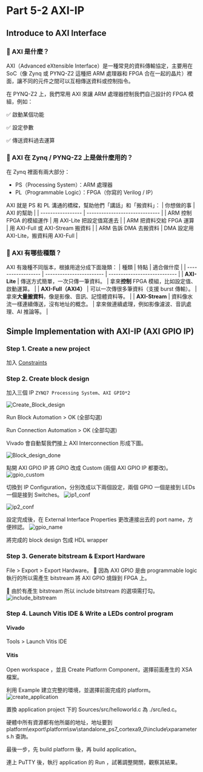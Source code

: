 # Part 5-2 AXI-IP

## Introduce to AXI Interface
### 🔷 AXI 是什麼？
AXI（Advanced eXtensible Interface）是一種常見的資料傳輸協定，主要用在 SoC（像 Zynq 或 PYNQ-Z2 這種把 ARM 處理器和 FPGA 合在一起的晶片）裡面，讓不同的元件之間可以互相傳送資料或控制指令。

在 PYNQ-Z2 上，我們常用 AXI 來讓 ARM 處理器控制我們自己設計的 FPGA 模組，例如：

✅ 啟動某個功能

✅ 設定參數

✅ 傳送資料過去運算

### 🔷 AXI 在 Zynq / PYNQ-Z2 上是做什麼用的？
在 Zynq 裡面有兩大部分：

- PS（Processing System）：ARM 處理器
- PL（Programmable Logic）：FPGA（你寫的 Verilog / IP）

AXI 就是 PS 和 PL 溝通的橋樑，幫助他們「講話」和「搬資料」：
| 你想做的事             | AXI 的幫助                        |
| ----------------- | ------------------------------ |
| ARM 控制 FPGA 的模組運作 | 用 AXI-Lite 把設定值寫進去             |
| ARM 把資料交給 FPGA 運算 | 用 AXI-Full 或 AXI-Stream 搬資料    |
| ARM 告訴 DMA 去搬資料   | DMA 設定用 AXI-Lite，搬資料用 AXI-Full |

### 🔷 AXI 有哪些種類？
AXI 有幾種不同版本，根據用途分成下面幾類：
| 種類                 | 特點                       | 適合做什麼                        |
| ------------------ | ------------------------ | ---------------------------- |
| **AXI-Lite**       | 傳送方式簡單，一次只傳一筆資料。         | 拿來**控制** FPGA 模組，比如設定值、啟動運算。 |
| **AXI-Full（AXI4）** | 可以一次傳很多筆資料（支援 burst 傳輸）。 | 拿來**大量搬資料**，像是影像、音訊、記憶體資料等。  |
| **AXI-Stream**     | 資料像水流一樣連續傳送，沒有地址的概念。     | 拿來做連續處理，例如影像濾波、音訊處理、AI 推論等。  |

## Simple Implementation with AXI-IP (AXI GPIO IP)
### Step 1. Create a new project
加入 [Constraints](./xdc/pynq-z2_v1.0.xdc)
### Step 2. Create block design
加入三個 IP ```ZYNQ7 Processing System```、```AXI GPIO*2```

![Create_Block_design](./images/create_block_design_24.jpg)

Run Block Automation > OK (全部勾選)

Run Connection Automation > OK (全部勾選)

Vivado 會自動幫我們接上 AXI Interconnection 形成下圖。

![Block_design_done](./images/block_design_done_24.jpg)

點開 AXI GPIO IP 將 GPIO 改成 Custom (兩個 AXI GPIO IP 都要改)。
![gpio_custom](./images/gpio_custom_24.jpg)

切換到 IP Configuration，分別改成以下兩個設定，兩個 GPIO 一個是接到 LEDs 一個是接到 Switches。
![ip1_conf](./images/ip1_conf_24.jpg)

![ip2_conf](./images/ip2_conf_24.jpg)

設定完成後，在 External Interface Properties 更改連接出去的 port name，方便辨認。
![gpio_name](./images/gpio_name_24.jpg)

將完成的 block design 包成 HDL wrapper

### Step 3. Generate bitstream & Export Hardware
File > Export > Export Hardware。
📌 因為 AXI GPIO 是由 programmable logic 執行的所以需產生 bitstream 將 AXI GPIO 燒錄到 FPGA 上。

📌 由於有產生 bitstream 所以 include bitstream 的選項需打勾。
![include_bitstream](./images/include_bitstream_24.jpg)

### Step 4. Launch Vitis IDE & Write a LEDs control program
#### Vivado
Tools > Launch Vitis IDE

#### Vitis
Open workspace ，並且 Create Platform Component，選擇前面產生的 XSA 檔案。

利用 Example 建立完整的環境，並選擇前面完成的 platform。
![create_application](./images/create_application_24.jpg)

置換 application project 下的 Sources/src/helloworld.c 為 ./src/led.c。

硬體中所有資源都有他所屬的地址，地址要到 platform\export\platform\sw\standalone_ps7_cortexa9_0\include\xparameters.h 查詢。

最後一步，先 build platform 後，再 build application。

連上 PuTTY 後，執行 application 的 Run ，試著調整開關，觀察其結果。

